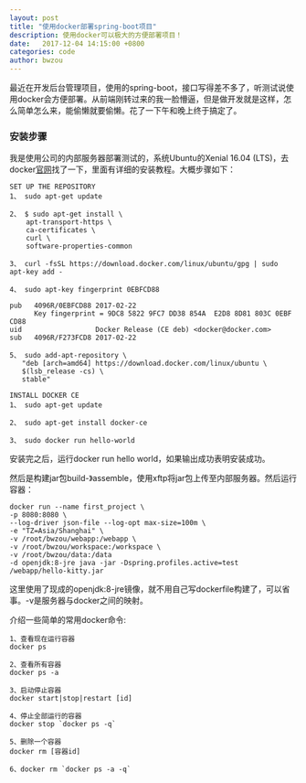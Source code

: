 ```yaml
---
layout: post
title: "使用docker部署spring-boot项目"
description: 使用docker可以极大的方便部署项目！
date:   2017-12-04 14:15:00 +0800
categories: code
author: bwzou
---
```

最近在开发后台管理项目，使用的spring-boot，接口写得差不多了，听测试说使用docker会方便部署。从前端刚转过来的我一脸懵逼，但是做开发就是这样，怎么简单怎么来，能偷懒就要偷懒。花了一下午和晚上终于搞定了。

### 安装步骤
我是使用公司的内部服务器部署测试的，系统Ubuntu的Xenial 16.04 (LTS)，去docker[官网](https://docs.docker.com/engine/installation/linux/docker-ce/ubuntu/)找了一下，里面有详细的安装教程。大概步骤如下：

```
SET UP THE REPOSITORY
1、 sudo apt-get update

2、 $ sudo apt-get install \
    apt-transport-https \
    ca-certificates \
    curl \
    software-properties-common

3、 curl -fsSL https://download.docker.com/linux/ubuntu/gpg | sudo apt-key add -

4、 sudo apt-key fingerprint 0EBFCD88

pub   4096R/0EBFCD88 2017-02-22
      Key fingerprint = 9DC8 5822 9FC7 DD38 854A  E2D8 8D81 803C 0EBF CD88
uid                  Docker Release (CE deb) <docker@docker.com>
sub   4096R/F273FCD8 2017-02-22

5、 sudo add-apt-repository \
   "deb [arch=amd64] https://download.docker.com/linux/ubuntu \
   $(lsb_release -cs) \
   stable"

INSTALL DOCKER CE
1、 sudo apt-get update

2、 sudo apt-get install docker-ce

3、 sudo docker run hello-world
```

安装完之后，运行docker run hello world，如果输出成功表明安装成功。

然后是构建jar包build-》assemble，使用xftp将jar包上传至内部服务器。然后运行容器：
```
docker run --name first_project \
-p 8080:8080 \
--log-driver json-file --log-opt max-size=100m \
-e "TZ=Asia/Shanghai" \
-v /root/bwzou/webapp:/webapp \
-v /root/bwzou/workspace:/workspace \
-v /root/bwzou/data:/data
-d openjdk:8-jre java -jar -Dspring.profiles.active=test /webapp/hello-kitty.jar
```

这里使用了现成的openjdk:8-jre镜像，就不用自己写dockerfile构建了，可以省事。-v是服务器与docker之间的映射。

介绍一些简单的常用docker命令:
```
1、查看现在运行容器
docker ps

2、查看所有容器
docker ps -a

3、启动停止容器
docker start|stop|restart [id]

4、停止全部运行的容器
docker stop `docker ps -q`

5、删除一个容器
docker rm [容器id]

6、docker rm `docker ps -a -q`

```